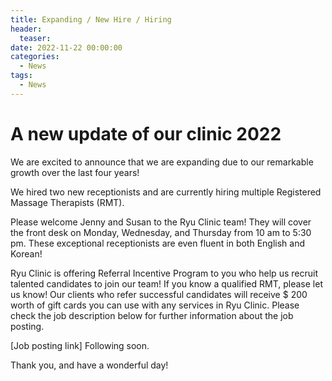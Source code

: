 ```yaml
---
title: Expanding / New Hire / Hiring
header:
  teaser: 
date: 2022-11-22 00:00:00
categories:
  - News
tags:
  - News
---
```


# A new update of our clinic 2022 
We are excited to announce that we are expanding due to our remarkable growth over the last four years! 

We hired two new receptionists and are currently hiring multiple Registered Massage Therapists (RMT).   

Please welcome Jenny and Susan to the Ryu Clinic team! They will cover the front desk on Monday, Wednesday, and Thursday from 10 am to 5:30 pm. These exceptional receptionists are even fluent in both English and Korean!   

Ryu Clinic is offering Referral Incentive Program to you who help us recruit talented candidates to join our team! If you know a qualified RMT, please let us know! Our clients who refer successful candidates will receive $ 200 worth of gift cards you can use with any services in Ryu Clinic. Please check the job description below for further information about the job posting.  

[Job posting link] Following soon. 

Thank you, and have a wonderful day! 

